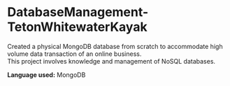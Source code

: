 # DatabaseManagement-TetonWhitewaterKayak
Created a physical MongoDB database from scratch to accommodate high volume data transaction of an online business. <br>
This project involves knowledge and management of NoSQL databases.

**Language used:** MongoDB
